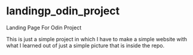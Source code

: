 # landingp_odin_project
Landing Page For Odin Project

This is just a simple project in which I have to make a simple website with what I learned out of just a simple picture that is inside the repo.

